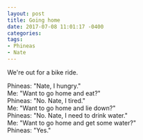 ```yaml
---
layout: post
title: Going home
date: 2017-07-08 11:01:17 -0400
categories:
tags:
- Phineas
- Nate
---
```


We're out for a bike ride.

Phineas: "Nate, I hungry."<br/>
Me: "Want to go home and eat?"<br/>
Phineas: "No. Nate, I tired."<br/>
Me: "Want to go home and lie down?"<br/>
Phineas: "No. Nate, I need to drink water."<br/>
Me: "Want to go home and get some water?"<br/>
Phineas: "Yes."
